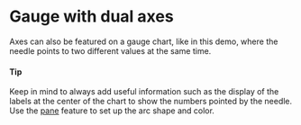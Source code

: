 # Gauge with dual axes
Axes can also be featured on a gauge chart, like in this demo, where the needle points to two different values at the same time. 

####  Tip
Keep in mind to always add useful information such as the display of the labels at the center of the chart to show the numbers pointed by the needle.
Use the [pane](https://api.highcharts.com/highcharts/pane) feature to set up the arc shape and color.
